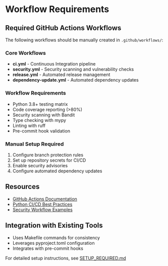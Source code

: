# Workflow Requirements

## Required GitHub Actions Workflows

The following workflows should be manually created in `.github/workflows/`:

### Core Workflows
- **ci.yml** - Continuous Integration pipeline
- **security.yml** - Security scanning and vulnerability checks
- **release.yml** - Automated release management
- **dependency-update.yml** - Automated dependency updates

### Workflow Requirements
- Python 3.8+ testing matrix
- Code coverage reporting (>80%)
- Security scanning with Bandit
- Type checking with mypy
- Linting with ruff
- Pre-commit hook validation

### Manual Setup Required
1. Configure branch protection rules
2. Set up repository secrets for CI/CD
3. Enable security advisories
4. Configure automated dependency updates

## Resources
- [GitHub Actions Documentation](https://docs.github.com/en/actions)
- [Python CI/CD Best Practices](https://docs.github.com/en/actions/automating-builds-and-tests/building-and-testing-python)
- [Security Workflow Examples](https://github.com/github/super-linter)

## Integration with Existing Tools
- Uses Makefile commands for consistency
- Leverages pyproject.toml configuration
- Integrates with pre-commit hooks

For detailed setup instructions, see [SETUP_REQUIRED.md](../SETUP_REQUIRED.md)